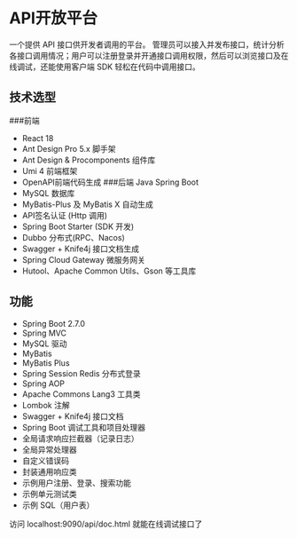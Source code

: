 # API开放平台
一个提供 API 接口供开发者调用的平台。
管理员可以接入并发布接口，统计分析各接口调用情况；用户可以注册登录并开通接口调用权限，然后可以浏览接口及在线调试，还能使用客户端 SDK 轻松在代码中调用接口。
## 技术选型
###前端
- React 18
- Ant Design Pro 5.x 脚手架
- Ant Design & Procomponents 组件库
- Umi 4 前端框架
- OpenAPI前端代码生成
###后端
Java Spring Boot
- MySQL 数据库
- MyBatis-Plus 及 MyBatis X 自动生成
- API签名认证 (Http 调用)
- Spring Boot Starter (SDK 开发)
- Dubbo 分布式(RPC、Nacos)
- Swagger + Knife4j 接口文档生成
- Spring Cloud Gateway 微服务网关
- Hutool、Apache Common Utils、Gson 等工具库

## 功能

- Spring Boot 2.7.0
- Spring MVC
- MySQL 驱动
- MyBatis
- MyBatis Plus
- Spring Session Redis 分布式登录
- Spring AOP
- Apache Commons Lang3 工具类
- Lombok 注解
- Swagger + Knife4j 接口文档
- Spring Boot 调试工具和项目处理器
- 全局请求响应拦截器（记录日志）
- 全局异常处理器
- 自定义错误码
- 封装通用响应类
- 示例用户注册、登录、搜索功能
- 示例单元测试类
- 示例 SQL（用户表）

访问 localhost:9090/api/doc.html 就能在线调试接口了